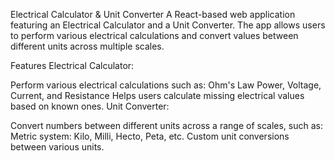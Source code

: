 Electrical Calculator & Unit Converter
A React-based web application featuring an Electrical Calculator and a Unit Converter. The app allows users to perform various electrical calculations and convert values between different units across multiple scales.

Features
Electrical Calculator:

Perform various electrical calculations such as:
Ohm's Law
Power, Voltage, Current, and Resistance
Helps users calculate missing electrical values based on known ones.
Unit Converter:

Convert numbers between different units across a range of scales, such as:
Metric system: Kilo, Milli, Hecto, Peta, etc.
Custom unit conversions between various units.
